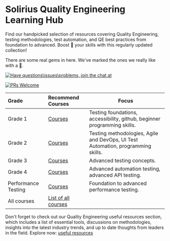 # Solirius Quality Engineering Learning Hub

Find our handpicked selection of resources covering Quality Engineering, testing methodologies, test automation, and QE best practices from foundation to advanced. Boost 🚀 your skills with this regularly updated collection!

There are some real gems in here. We've marked the ones we really like with a 💎.

[![Have questions\issues\problems, join the chat at](https://img.shields.io/badge/Slack-4A154B?style=for-the-badge&logo=slack&logoColor=white)](https://solirius.slack.com/archives/C0194RHLTCL)

[![PRs Welcome](https://img.shields.io/badge/PRs-welcome-brightgreen.svg?style=flat-square)](http://makeapullrequest.com)

| Grade | Recommend Courses | Focus |
|:----------|:-------------|------|
| Grade 1| [Courses](./grade-1.md) | Testing foundations, accessibility, github, beginner programming skills. |
| Grade 2| [Courses](./grade-2.md) | Testing methodologies, Agile and DevOps, UI Test Automation, programming skills.|
| Grade 3| [Courses](./grade-3.md) | Advanced testing concepts. |
| Grade 4| [Courses](./grade-4.md) | Advanced automation testing, advanced API testing. |
| Performance Testing | [Courses](./list-of-all-courses/performance-testing.md) | Foundation to advanced performance testing. |
| All courses | [List of all courses](./list-of-all-courses) | |

Don't forget to check out our Quality Engineering useful resources section, which includes a list of essential tools, discussions on methodologies, insights into the latest industry trends, and up to date thoughts from leaders in the field. Explore now: [useful resources](./list-of-all-courses)
